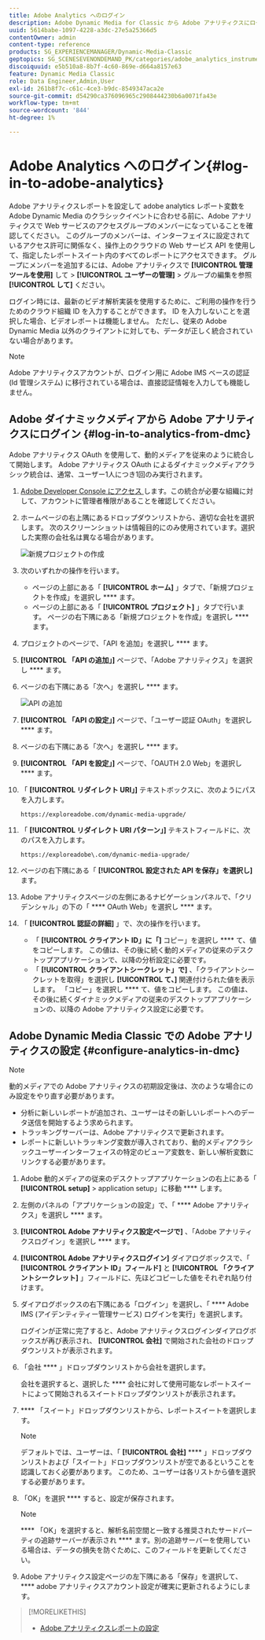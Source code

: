 ```yaml
---
title: Adobe Analytics へのログイン
description: Adobe Dynamic Media for Classic から Adobe アナリティクスにログインする方法について説明します。
uuid: 5614babe-1097-4228-a3dc-27e5a25366d5
contentOwner: admin
content-type: reference
products: SG_EXPERIENCEMANAGER/Dynamic-Media-Classic
geptopics: SG_SCENESEVENONDEMAND_PK/categories/adobe_analytics_instrumentation_kit
discoiquuid: e5b510a8-8b7f-4c60-869e-d664a8157e63
feature: Dynamic Media Classic
role: Data Engineer,Admin,User
exl-id: 261b8f7c-c61c-4ce3-b9dc-8549347aca2e
source-git-commit: d54290ca376096965c2908444230b6a0071fa43e
workflow-type: tm+mt
source-wordcount: '844'
ht-degree: 1%

---
```


# Adobe Analytics へのログイン{#log-in-to-adobe-analytics}

Adobe アナリティクスレポートを設定して adobe analytics レポート変数を Adobe Dynamic Media のクラシックイベントに合わせる前に、Adobe アナリティクスで Web サービスのアクセスグループのメンバーになっていることを確認してください。 このグループのメンバーは、インターフェイスに設定されているアクセス許可に関係なく、操作上のクラウドの Web サービス API を使用して、指定したレポートスイート内のすべてのレポートにアクセスできます。 グループにメンバーを追加するには、Adobe アナリティクスで **[!UICONTROL 管理ツールを使用]** して > **[!UICONTROL ユーザーの管理]** > グループの編集を参照 **[!UICONTROL して]** ください。

ログイン時には、最新のビデオ解析実装を使用するために、ご利用の操作を行うためのクラウド組織 ID を入力することができます。 ID を入力しないことを選択した場合、ビデオレポートは機能しません。 ただし、従来の Adobe Dynamic Media 以外のクライアントに対しても、データが正しく統合されていない場合があります。

>[!NOTE]
>
>Adobe アナリティクスアカウントが、ログイン用に Adobe IMS ベースの認証 (Id 管理システム) に移行されている場合は、直接認証情報を入力しても機能しません。

## Adobe ダイナミックメディアから Adobe アナリティクスにログイン {#log-in-to-analytics-from-dmc}

Adobe アナリティクス OAuth を使用して、動的メディアを従来のように統合して開始します。 Adobe アナリティクス OAuth によるダイナミックメディアクラシック統合は、通常、ユーザー1人につき1回のみ実行されます。

1. [Adobe Developer Console にアクセス ](https://developer.adobe.com/console) します。この統合が必要な組織に対して、アカウントに管理者権限があることを確認してください。
1. ホームページの右上隅にあるドロップダウンリストから、適切な会社を選択します。 次のスクリーンショットは情報目的にのみ使用されています。選択した実際の会社名は異なる場合があります。

   ![新規プロジェクトの作成](assets/analytics-oauth1.png)

1. 次のいずれかの操作を行います。

   * ページの上部にある「 **[!UICONTROL ホーム]** 」タブで、「新規プロジェクトを作成」を選択し **** ます。
   * ページの上部にある「 **[!UICONTROL プロジェクト]** 」タブで行います。 ページの右下隅にある「新規プロジェクトを作成」を選択し **** ます。

1. プロジェクトのページで、「API を追加」を選択し **** ます。
1. **[!UICONTROL 「API の追加」]** ページで、「Adobe アナリティクス」を選択し **** ます。
1. ページの右下隅にある「次へ」を選択し **** ます。

   ![API の追加](assets/analytics-oauth2.png)

1. **[!UICONTROL 「API の設定」]** ページで、「ユーザー認証 OAuth」を選択し **** ます。
1. ページの右下隅にある「次へ」を選択し **** ます。
1. **[!UICONTROL 「API を設定」]** ページで、「OAUTH 2.0 Web」を選択し **** ます。
1. 「 **[!UICONTROL リダイレクト URI」]** テキストボックスに、次のようにパスを入力します。

   `https://exploreadobe.com/dynamic-media-upgrade/`

1. 「 **[!UICONTROL リダイレクト URI パターン」]** テキストフィールドに、次のパスを入力します。

   `https://exploreadobe\.com/dynamic-media-upgrade/`

1. ページの右下隅にある「 **[!UICONTROL 設定された API を保存」を選択し]** ます。
1. Adobe アナリティクスページの左側にあるナビゲーションパネルで、「クリデンシャル」の下の「 **** OAuth Web」を選択し **** ます。
1. 「 **[!UICONTROL 認証の詳細]** 」で、次の操作を行います。
   * 「 **[!UICONTROL クライアント ID」に「]** コピー」を選択し **** て、値をコピーします。 この値は、その後に続く動的メディアの従来のデスクトップアプリケーションで、以降の分析設定に必要です。
   * 「 **[!UICONTROL クライアントシークレット」で]** 、「クライアントシークレットを取得」を選択し **[!UICONTROL て、]** 関連付けられた値を表示します。 「コピー」を選択し **** て、値をコピーします。 この値は、その後に続くダイナミックメディアの従来のデスクトップアプリケーションの、以降の Adobe アナリティクス設定に必要です。

## Adobe Dynamic Media Classic での Adobe アナリティクスの設定 {#configure-analytics-in-dmc}

>[!NOTE]
>
>動的メディアでの Adobe アナリティクスの初期設定後は、次のような場合にのみ設定をやり直す必要があります。
>
>* 分析に新しいレポートが追加され、ユーザーはその新しいレポートへのデータ送信を開始するよう求められます。
>* トラッキングサーバーは、Adobe アナリティクスで更新されます。
>* レポートに新しいトラッキング変数が導入されており、動的メディアクラシックユーザーインターフェイスの特定のビューア変数を、新しい解析変数にリンクする必要があります。

>


1. Adobe 動的メディアの従来のデスクトップアプリケーションの右上にある「 **[!UICONTROL setup]** > application setup」に移動 **** します。
1. 左側のパネルの「アプリケーションの設定」で、「 **** Adobe アナリティクス」を選択し **** ます。
1. **[!UICONTROL Adobe アナリティクス設定ページで]** 、「Adobe アナリティクスログイン」を選択し **** ます。
1. **[!UICONTROL Adobe アナリティクスログイン]** ダイアログボックスで、「 **[!UICONTROL クライアント ID」フィールド]** と **[!UICONTROL 「クライアントシークレット]** 」フィールドに、先ほどコピーした値をそれぞれ貼り付けます。
1. ダイアログボックスの右下隅にある「ログイン」を選択し、「 **** Adobe IMS (アイデンティティー管理サービス) ログインを実行」を選択します。

   ログインが正常に完了すると、Adobe アナリティクスログインダイアログボックスが再び表示され、 **[!UICONTROL 会社]** で開始された会社のドロップダウンリストが表示されます。

1. 「会社 **** 」ドロップダウンリストから会社を選択します。

   会社を選択すると、選択した **** 会社に対して使用可能なレポートスイートによって開始されるスイートドロップダウンリストが表示されます。

1. **** 「スイート」ドロップダウンリストから、レポートスイートを選択します。

   >[!NOTE]
   >
   >デフォルトでは、ユーザーは、「 **[!UICONTROL 会社]** **** 」ドロップダウンリストおよび「スイート」ドロップダウンリストが空であるということを認識しておく必要があります。 このため、ユーザーは各リストから値を選択する必要があります。

1. 「OK」を選択 **** すると、設定が保存されます。

   >[!NOTE]
   >
   >**** 「OK」を選択すると、解析名前空間と一致する推奨されたサードパーティの追跡サーバーが表示され **** ます。別の追跡サーバーを使用している場合は、データの損失を防ぐために、このフィールドを更新してください。

1. Adobe アナリティクス設定ページの左下隅にある「保存」を選択して、 **** adobe アナリティクスアカウント設定が確実に更新されるようにします。

>[!MORELIKETHIS]
>
>* [Adobe アナリティクスレポートの設定](configuring-analytics-reports.md#configuring_adobe_analytics_reports)

